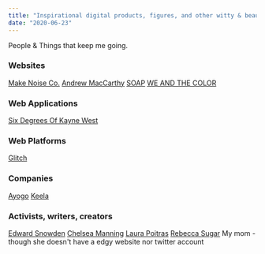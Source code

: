 ```yaml
---
title: "Inspirational digital products, figures, and other witty & beautiful & fun things that make me want to work harder and become a better web developer"
date: "2020-06-23"
---
```

People & Things that keep me going.

### Websites
[Make Noise Co.](http://www.makenoisemusic.com/)
[Andrew MacCarthy](http://andrevv.com/)
[SOAP](https://soap-shop.ca/)
[WE AND THE COLOR](https://weandthecolor.com/)


### Web Applications
[Six Degrees Of Kayne West](https://sixdegreesofkanyewest.com/)


### Web Platforms
[Glitch](https://glitch.com/)


### Companies
[Ayogo](https://ayogo.com/)
[Keela](https://www.keela.co/)


### Activists, writers, creators
[Edward Snowden](https://twitter.com/snowden)
[Chelsea Manning](https://twitter.com/xychelsea)
[Laura Poitras](https://theintercept.com/staff/laura-poitras/)
[Rebecca Sugar](https://twitter.com/rebeccasugar)
My mom - though she doesn't have a edgy website nor twitter account